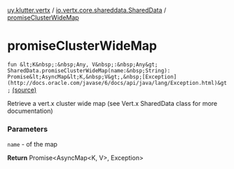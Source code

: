 [uy.klutter.vertx](../index.md) / [io.vertx.core.shareddata.SharedData](index.md) / [promiseClusterWideMap](.)


# promiseClusterWideMap
`fun &lt;K&nbsp;:&nbsp;Any, V&nbsp;:&nbsp;Any&gt; SharedData.promiseClusterWideMap(name:&nbsp;String): Promise&lt;AsyncMap&lt;K,&nbsp;V&gt;,&nbsp;[Exception](http://docs.oracle.com/javase/6/docs/api/java/lang/Exception.html)&gt;` [(source)](https://github.com/kohesive/klutter/blob/master/vertx3-jdk8/src/main/kotlin/uy/klutter/vertx/VertxSharedData.kt#L16)

Retrieve a vert.x cluster wide map (see Vert.x SharedData class for more documentation)

### Parameters
`name` - of the map

**Return**
Promise&lt;AsyncMap&lt;K, V&gt;, Exception&gt;


